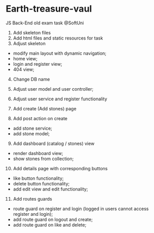 # Earth-treasure-vaul
JS Back-End old exam task @SoftUni

1. Add skeleton files
2. Add html files and static resources for task
3. Adjust skeleton
  - modify main layout with dynamic navigation;
  - home view;
  - login and register view;
  - 404 view;
4. Change DB name 
5. Adjust user model and user controller; 
6. Adjust user service and register functionality

7. Add create (Add stones) page 
8. Add post action on create 
  - add stone service; 
  - add stone model; 
9. Add dashboard (catalog / stones) view
  - render dashboard view; 
  - show stones from collection; 
10. Add details page with corresponding buttons
  - like button functionality; 
  - delete button functionality;
  - add edit view and edit functionality;
11. Add routes guards
  - route guard on register and login (logged in users cannot access register and login);
  - add route guard on logout and create;
  - add route guard on like and delete;
  